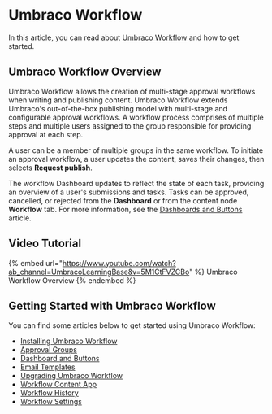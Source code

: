 # Umbraco Workflow

In this article, you can read about [Umbraco Workflow](https://umbraco.com/products/umbraco-workflow/) and how to get started.

## Umbraco Workflow Overview

Umbraco Workflow allows the creation of multi-stage approval workflows when writing and publishing content. Umbraco Workflow extends Umbraco's out-of-the-box publishing model with multi-stage and configurable approval workflows. A workflow process comprises of multiple steps and multiple users assigned to the group responsible for providing approval at each step.

A user can be a member of multiple groups in the same workflow. To initiate an approval workflow, a user updates the content, saves their changes, then selects **Request publish**.

The workflow Dashboard updates to reflect the state of each task, providing an overview of a user's submissions and tasks. Tasks can be approved, cancelled, or rejected from the **Dashboard** or from the content node **Workflow** tab. For more information, see the [Dashboards and Buttons](dashboards-and-buttons.md) article.

## Video Tutorial

{% embed url="https://www.youtube.com/watch?ab_channel=UmbracoLearningBase&v=5M1CtFVZCBo" %}
Umbraco Workflow Overview
{% endembed %}

## Getting Started with Umbraco Workflow

You can find some articles below to get started using Umbraco Workflow:

- [Installing Umbraco Workflow](installing-workflow.md)
- [Approval Groups](approval-groups.md)
- [Dashboard and Buttons](dashboards-and-buttons.md)
- [Email Templates](email-templates.md)
- [Upgrading Umbraco Workflow](upgrading-workflow.md)
- [Workflow Content App](workflow-content-app.md)
- [Workflow History](workflow-history.md)
- [Workflow Settings](workflow-settings.md)
